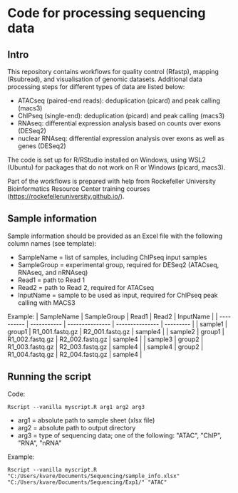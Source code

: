 # Code for processing sequencing data

## Intro
This repository contains workflows for quality control (Rfastp), mapping (Rsubread), and visualisation of genomic datasets. Additional data processing steps for different types of data are listed below:
- ATACseq (paired-end reads): deduplication (picard) and peak calling (macs3)
- ChIPseq (single-end): deduplication (picard) and peak calling (macs3)
- RNAseq: differential expression analysis based on counts over exons (DESeq2)
- nuclear RNAseq: differential expression analysis over exons as well as genes (DESeq2) 

The code is set up for R/RStudio installed on Windows, using WSL2 (Ubuntu) for packages that do not work on R or Windows (picard, macs3).

Part of the workflows is prepared with help from Rockefeller University Bioinformatics Resource Center training courses (https://rockefelleruniversity.github.io/).

## Sample information
Sample information should be provided as an Excel file with the following column names (see template):  
- SampleName = list of samples, including ChIPseq input samples  
- SampleGroup = experimental group, required for DESeq2 (ATACseq, RNAseq, and nRNAseq)  
- Read1 = path to Read 1  
- Read2 = path to Read 2, required for ATACseq  
- InputName = sample to be used as input, required for ChIPseq peak calling with MACS3  

Example:
 | SampleName | SampleGroup | Read1           | Read2           | InputName |
 | ---------- | ----------- | --------------- | --------------- | --------- |
 | sample1    | group1      | R1_001.fastq.gz | R2_001.fastq.gz | sample4   |
 | sample2    | group1      | R1_002.fastq.gz | R2_002.fastq.gz | sample4   |
 | sample3    | group2      | R1_003.fastq.gz | R2_003.fastq.gz | sample4   |
 | sample4    | group2      | R1_004.fastq.gz | R2_004.fastq.gz | sample4   |

## Running the script
Code:
```
Rscript --vanilla myscript.R arg1 arg2 arg3
```
- arg1 = absolute path to sample sheet (xlsx file)  
- arg2 = absolute path to output directory  
- arg3 = type of sequencing data; one of the following: "ATAC", "ChIP", "RNA", "nRNA"  

Example: 
```
Rscript --vanilla myscript.R "C:/Users/kvare/Documents/Sequencing/sample_info.xlsx" "C:/Users/kvare/Documents/Sequencing/Exp1/" "ATAC"
```

